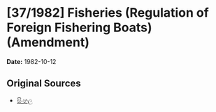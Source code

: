 # [37/1982] Fisheries (Regulation of Foreign Fishering Boats) (Amendment)

**Date:** 1982-10-12

## Original Sources

- [සිංහල](https://documents.gov.lk/view/acts/1982/10/37-1982_S.pdf)
